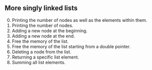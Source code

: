 More singly linked lists
---
0. Printing the number of nodes as well as the elements within them.
1. Printing the number of nodes.
2. Adding a new node at the beginning.
3. Adding a new node at the end.
4. Free the memory of the list.
5. Free the memory of the list starting from a double pointer.
6. Deleting a node from the list.
7. Returning a specific list element.
8. Summing all list elements.
